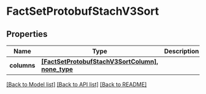 # FactSetProtobufStachV3Sort


## Properties
Name | Type | Description | Notes
------------ | ------------- | ------------- | -------------
**columns** | [**[FactSetProtobufStachV3SortColumn], none_type**](FactSetProtobufStachV3SortColumn.md) |  | [optional] [readonly] 

[[Back to Model list]](../README.md#documentation-for-models) [[Back to API list]](../README.md#documentation-for-api-endpoints) [[Back to README]](../README.md)



